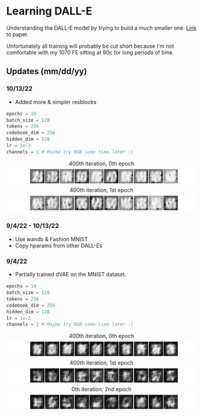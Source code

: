 # Learning DALL-E
Understanding the DALL-E model by trying to build a *much* smaller one. <a href='https://arxiv.org/pdf/2102.12092.pdf'>Link</a> to paper.

Unfortunately all training will probably be cut short because I'm not comfortable with my 1070 FE sitting at 90c for long periods of time.

## Updates (mm/dd/yy)

### 10/13/22
   - Added more & simpler resblocks

```python
epochs = 10
batch_size = 128
tokens = 256
codebook_dim = 256
hidden_dim = 128
lr = 1e-3
channels = 1 # Maybe try RGB some time later :)
```

<p align='center'>
400th iteration, 0th epoch
<img src='./dvae_generation/10-13-22/dvae_generationE0.jpg'>
400th iteration, 1st epoch
<img src='./dvae_generation/10-13-22/dvae_generationE1.jpg'>
</p>

### 9/4/22 - 10/13/22
   - Use wandb & Fashion MNIST
   - Copy hparams from other DALL-Es

### 9/4/22
   - Partially trained dVAE on the MNIST dataset.

```python
epochs = 10
batch_size = 128
tokens = 256
codebook_dim = 256
hidden_dim = 128
lr = 1e-3
channels = 1 # Maybe try RGB some time later :)
```

<p align='center'>
400th iteration, 0th epoch
<img src='./dvae_generation/9-4-22/dvae_generationE0.jpg'>
400th iteration, 1st epoch
<img src='./dvae_generation/9-4-22/dvae_generationE1.jpg'>
0th iteration, 2nd epoch
<img src='./dvae_generation/9-4-22/dvae_generationE2.jpg'>
</p>
